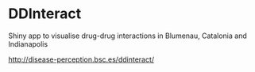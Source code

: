 # DDInteract
Shiny app to visualise drug-drug interactions in Blumenau, Catalonia and Indianapolis

http://disease-perception.bsc.es/ddinteract/
